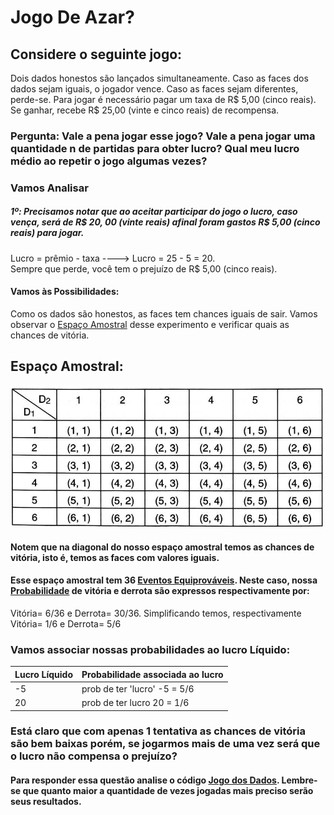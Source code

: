 # Jogo De Azar?
## Considere o seguinte jogo:
Dois dados honestos são lançados simultaneamente. Caso as faces dos dados sejam iguais, o jogador vence. Caso as faces sejam diferentes, perde-se.
Para jogar é necessário pagar um taxa de R$ 5,00 (cinco reais). Se ganhar, recebe R$ 25,00 (vinte e cinco reais) de recompensa.

### Pergunta: Vale a pena jogar esse jogo? Vale a pena jogar uma quantidade n de partidas para obter lucro? Qual meu lucro médio ao repetir o jogo algumas vezes?

### Vamos Analisar

##### 1º: Precisamos notar que ao aceitar participar do jogo o lucro, caso vença, será de R$ 20, 00 (vinte reais) afinal foram gastos R$ 5,00 (cinco reais) para jogar.
Lucro = prêmio - taxa ----> Lucro = 25 - 5 = 20.<br/>
Sempre que perde, você tem o prejuízo de R$ 5,00 (cinco reais).

#### Vamos às Possibilidades:
Como os dados são honestos, as faces tem chances iguais de sair. Vamos observar o [Espaço Amostral](https://pt.wikipedia.org/wiki/Espa%C3%A7o_amostral) desse experimento e verificar quais as chances de vitória.

## Espaço Amostral:
![Espaço amostral](https://github.com/NOBarbosa/JogoDeAzar/blob/main/espacoamostral.jpg)

#### Notem que na diagonal do nosso espaço amostral temos as chances de vitória, isto é, temos as faces com valores iguais.
#### Esse espaço amostral tem 36 [Eventos Equiprováveis](https://mundoeducacao.uol.com.br/matematica/casos-equiprovaveis.htm#:~:text=Nos%20espa%C3%A7os%20amostrais%20equiprov%C3%A1veis%20temos,%2C%20isto%20%C3%A9%201%2F6.). Neste caso, nossa [Probabilidade](https://brasilescola.uol.com.br/matematica/probabilidade.htm#:~:text=Probabilidade%20%C3%A9%20um%20ramo%20da,chance%20de%20erro%20em%20pesquisas.) de vitória  e derrota são  expressos respectivamente por:<br/>
Vitória= 6/36 e Derrota= 30/36. Simplificando temos, respectivamente Vitória= 1/6 e Derrota= 5/6

### Vamos associar nossas probabilidades ao lucro Líquido:

Lucro Líquido | Probabilidade associada ao lucro
------------ | -------------
-5 | prob de ter 'lucro' -5 = 5/6
20| prob de ter lucro 20 = 1/6

### Está claro que com apenas 1 tentativa as chances de vitória são bem baixas porém, se jogarmos mais de uma vez será que o lucro não compensa o prejuízo?
#### Para responder essa questão analise o código [Jogo dos Dados](). Lembre-se que quanto maior a quantidade de vezes jogadas mais preciso serão seus resultados.




